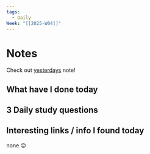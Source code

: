 ```yaml
---
tags:
  - Daily
Week: "[[2025-W04]]"
---
```


# Notes

Check out [yesterdays](2025-01-23) note!

## What have I done today

## 3 Daily study questions

## Interesting links / info I found today

none 😔
